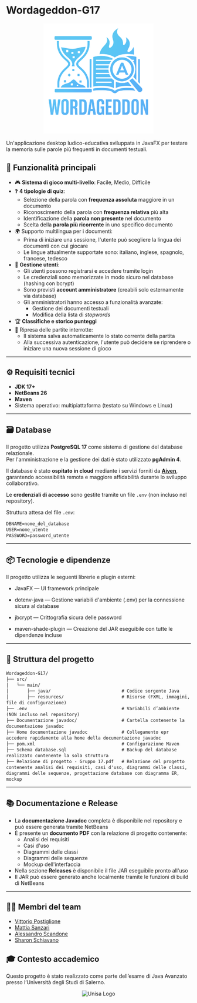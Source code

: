 # Wordageddon-G17
<div align="center">
  <img src="src/main/resources/imgs/Logo_senza_sfondo.png" alt="Wordageddon Logo" width="300"/>
</div>

Un'applicazione desktop ludico-educativa sviluppata in JavaFX per testare la memoria sulle parole più frequenti in documenti testuali.

## 🚀 Funzionalità principali

- 🎮 **Sistema di gioco multi-livello**: Facile, Medio, Difficile  
- ❓ **4 tipologie di quiz**:
  - Selezione della parola con **frequenza assoluta** maggiore in un documento
  - Riconoscimento della parola con **frequenza relativa** più alta
  - Identificazione della **parola non presente** nel documento
  - Scelta della **parola più ricorrente** in uno specifico documento
- 🌍 Supporto multilingua per i documenti:
  - Prima di iniziare una sessione, l'utente può scegliere la lingua dei documenti con cui giocare
  - Le lingue attualmente supportate sono: italiano, inglese, spagnolo, francese, tedesco
- 👤 **Gestione utenti**:
  - Gli utenti possono registrarsi e accedere tramite login
  - Le credenziali sono memorizzate in modo sicuro nel database (hashing con bcrypt)
  - Sono previsti **account amministratore** (creabili solo esternamente via database)
  - Gli amministratori hanno accesso a funzionalità avanzate:
    - Gestione dei documenti testuali
    - Modifica della lista di *stopwords*
- 🏆 **Classifiche e storico punteggi**
- 💾 Ripresa delle partite interrotte:
  - Il sistema salva automaticamente lo stato corrente della partita
  - Alla successiva autenticazione, l'utente può decidere se riprendere o iniziare una nuova sessione di gioco

---

## ⚙️ Requisiti tecnici

- **JDK 17+**
- **NetBeans 26**
- **Maven**
- Sistema operativo: multipiattaforma (testato su Windows e Linux)

---

## 🗃️ Database

Il progetto utilizza **PostgreSQL 17** come sistema di gestione del database relazionale.  
Per l'amministrazione e la gestione dei dati è stato utilizzato **pgAdmin 4**.

Il database è stato **ospitato in cloud** mediante i servizi forniti da [**Aiven**](https://aiven.io/), garantendo accessibilità remota e maggiore affidabilità durante lo sviluppo collaborativo.

Le **credenziali di accesso** sono gestite tramite un file `.env` (non incluso nel repository).

Struttura attesa del file `.env`:

```env
DBNAME=nome_del_database
USER=nome_utente
PASSWORD=password_utente
```

---

## 📦 Tecnologie e dipendenze
Il progetto utilizza le seguenti librerie e plugin esterni:

- JavaFX — UI framework principale

- dotenv-java — Gestione variabili d'ambiente (.env) per la connessione sicura al database

- jbcrypt — Crittografia sicura delle password

- maven-shade-plugin — Creazione del JAR eseguibile con tutte le dipendenze incluse

---

## 📁 Struttura del progetto
```
Wordageddon-G17/
├── src/
│   └── main/
│       ├── java/                           # Codice sorgente Java
│       ├── resources/                      # Risorse (FXML, immagini, file di configurazione)
├── .env                                    # Variabili d’ambiente (NON incluso nel repository)
├── Documentazione javadoc/                 # Cartella contenente la documentazione javadoc
├── Home documentazione javadoc             # Collegamento epr accedere rapidamente alla home della documentazione javadoc
├── pom.xml                                 # Configurazione Maven
├── Schema database.sql                     # Backup del database realizzato contenente la sola struttura
├── Relazione di progetto - Gruppo 17.pdf   # Relazione del progetto contenente analisi dei requisiti, casi d'uso, diagrammi delle classi, diagrammi delle sequenze, progettazione database con diagramma ER, mockup
```

---

## 📚 Documentazione e Release
- La **documentazione Javadoc** completa è disponibile nel repository e può essere generata tramite NetBeans
- È presente un **documento PDF** con la relazione di progetto contenente:
  - Analisi dei requisiti
  - Casi d'uso
  - Diagrammi delle classi
  - Diagrammi delle sequenze
  - Mockup dell'interfaccia
- Nella sezione **Releases** è disponibile il file JAR eseguibile pronto all'uso
- Il JAR può essere generato anche localmente tramite le funzioni di build di NetBeans

---

## 👨‍💻 Membri del team
- [Vittorio Postiglione](https://github.com/CupoMeridio)
- [Mattia Sanzari](https://github.com/Mattia-Sanzari)
- [Alessandro Scandone](https://github.com/alescand1)
- [Sharon Schiavano](https://github.com/sharon-schiavano)

## 🎓 Contesto accademico
Questo progetto è stato realizzato come parte dell’esame di Java Avanzato presso l’Università degli Studi di Salerno.
<div align="center">
  <img src="https://www.opisalerno.it/wp-content/uploads/2016/11/logo-unisa-png-768x432.png" width="400" alt="Unisa Logo"/>
</div>
